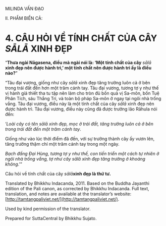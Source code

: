  

MILINDA VẤN ĐẠO

II. PHẨM BIỂN CẢ:

# 4\. CÂU HỎI VỀ TÍNH CHẤT CỦA CÂY _SĀLĀ_ XINH ĐẸP

“**Thưa ngài Nāgasena, điều mà ngài nói là: ‘Một tính chất của cây** _sālā_ **xinh đẹp nên được hành trì,’ một tính chất nên được hành trì ấy là điều nào?**”

“Tâu đại vương, giống như cây _sālā_ xinh đẹp tăng trưởng luôn cả ở bên trong trái đất đến hơn một trăm cánh tay. Tâu đại vương, tương tợ y như thế vị hành giả thiết tha tu tập nên làm cho tròn đủ bốn quả vị Sa-môn, bốn Tuệ Phân Tích, sáu Thắng Trí, và toàn bộ pháp Sa-môn ở ngay tại ngôi nhà trống vắng. Tâu đại vương, điều này là một tính chất của cây _sālā_ xinh đẹp nên được hành trì. Tâu đại vương, điều này cũng đã được trưởng lão Rāhula nói đến:

‘_Loài cây có tên sālā xinh đẹp, mọc ở trái đất, tăng trưởng luôn cả ở bên trong trái đất đến một trăm cánh tay_.

Giống như vào lúc thời điểm đã đến, với sự trưởng thành cây ấy vươn lên, tăng trưởng thậm chí một trăm cánh tay trong một ngày.

_Bạch đấng Đại Hùng, tương tợ y như thế, con tiến triển một cách tự nhiên ở ngôi nhà trống vắng, tợ như cây sālā xinh đẹp tăng trưởng ở khoảng không_.’”

Câu hỏi về tính chất của cây _sālā_**xinh đẹp là thứ tư.**

Translated by Bhikkhu Indacanda, 2011. Based on the Buddha Jayanthi edition of the Pali canon, as corrected by Bhikkhu Indacanda. Full text, translation, and notes are available at the translator’s website: [http://tamtangpaliviet.net/](http://tamtangpaliviet.net/).

Used by kind permission of the translator.

Prepared for SuttaCentral by Bhikkhu Sujato.
